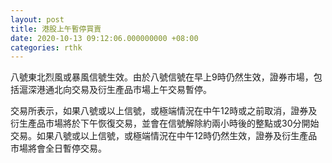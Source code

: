 ```yaml
---
layout: post
title: 港股上午暫停買賣
date: 2020-10-13 09:12:06.000000000 +08:00
categories: rthk
---
```


八號東北烈風或暴風信號生效。由於八號信號在早上9時仍然生效，證券市場，包括滬深港通北向交易及衍生產品市場上午交易暫停。

交易所表示，如果八號或以上信號，或極端情況在中午12時或之前取消，證券及衍生產品市場將於下午恢復交易，並會在信號解除約兩小時後的整點或30分開始交易。如果八號或以上信號，或極端情況在中午12時仍然生效，證券及衍生產品市場將會全日暫停交易。

